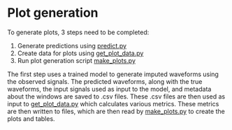 # Plot generation 

To generate plots, 3 steps need to be completed: 

1. Generate predictions using [predict.py](models/predict.py)
2. Create data for plots using [get_plot_data.py](visualization/get_plot_data.py)
3. Run plot generation script [make_plots.py](visualization/make_plots.py)

The first step uses a trained model to generate imputed waveforms using the observed signals. 
The predicted waveforms, along with the true waveforms, the input signals used as input to
the model, and metadata about the windows are saved to .csv files. 
These .csv files are then used as input to [get_plot_data.py](visualization/get_plot_data.py) 
which calculates various metrics. These metrics are then written to files, which are then read by 
[make_plots.py](visualization/make_plots.py) to create the plots and tables. 

